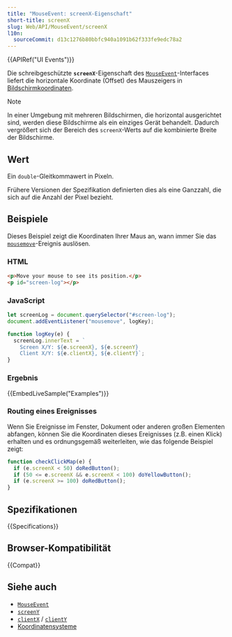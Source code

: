 ```yaml
---
title: "MouseEvent: screenX-Eigenschaft"
short-title: screenX
slug: Web/API/MouseEvent/screenX
l10n:
  sourceCommit: d13c1276b80bbfc940a1091b62f333fe9edc78a2
---
```


{{APIRef("UI Events")}}

Die schreibgeschützte **`screenX`**-Eigenschaft des [`MouseEvent`](/de/docs/Web/API/MouseEvent)-Interfaces liefert die horizontale Koordinate (Offset) des Mauszeigers in [Bildschirmkoordinaten](/de/docs/Web/CSS/CSSOM_view/Coordinate_systems#screen).

> [!NOTE]
> In einer Umgebung mit mehreren Bildschirmen, die horizontal ausgerichtet sind, werden diese Bildschirme als ein einziges Gerät behandelt. Dadurch vergrößert sich der Bereich des `screenX`-Werts auf die kombinierte Breite der Bildschirme.

## Wert

Ein `double`-Gleitkommawert in Pixeln.

Frühere Versionen der Spezifikation definierten dies als eine Ganzzahl, die sich auf die Anzahl der Pixel bezieht.

## Beispiele

Dieses Beispiel zeigt die Koordinaten Ihrer Maus an, wann immer Sie das [`mousemove`](/de/docs/Web/API/Element/mousemove_event)-Ereignis auslösen.

### HTML

```html
<p>Move your mouse to see its position.</p>
<p id="screen-log"></p>
```

### JavaScript

```js
let screenLog = document.querySelector("#screen-log");
document.addEventListener("mousemove", logKey);

function logKey(e) {
  screenLog.innerText = `
    Screen X/Y: ${e.screenX}, ${e.screenY}
    Client X/Y: ${e.clientX}, ${e.clientY}`;
}
```

### Ergebnis

{{EmbedLiveSample("Examples")}}

### Routing eines Ereignisses

Wenn Sie Ereignisse im Fenster, Dokument oder anderen großen Elementen abfangen, können Sie die Koordinaten dieses Ereignisses (z.B. einen Klick) erhalten und es ordnungsgemäß weiterleiten, wie das folgende Beispiel zeigt:

```js
function checkClickMap(e) {
  if (e.screenX < 50) doRedButton();
  if (50 <= e.screenX && e.screenX < 100) doYellowButton();
  if (e.screenX >= 100) doRedButton();
}
```

## Spezifikationen

{{Specifications}}

## Browser-Kompatibilität

{{Compat}}

## Siehe auch

- [`MouseEvent`](/de/docs/Web/API/MouseEvent)
- [`screenY`](/de/docs/Web/API/MouseEvent/screenY)
- [`clientX`](/de/docs/Web/API/MouseEvent/clientX) / [`clientY`](/de/docs/Web/API/MouseEvent/clientY)
- [Koordinatensysteme](/de/docs/Web/CSS/CSSOM_view/Coordinate_systems)

